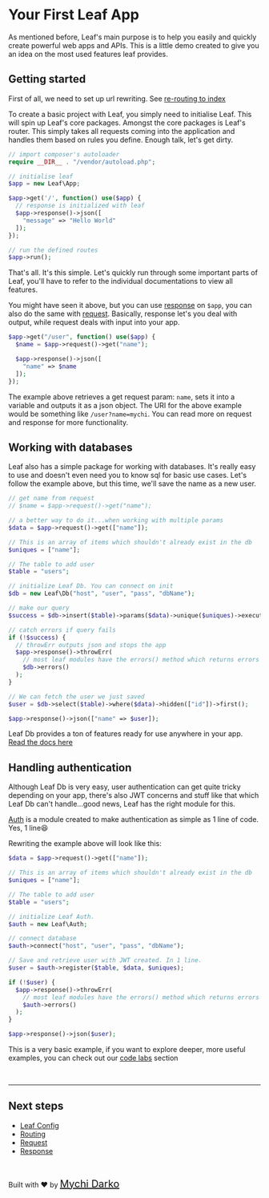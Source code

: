 # Your First Leaf App

As mentioned before, Leaf's main purpose is to help you easily and quickly create powerful web apps and APIs. This is a little demo created to give you an idea on the most used features leaf provides.

## Getting started

First of all, we need to set up url rewriting. See [re-routing to index](leaf/v/2.4.2/intro/htaccess)

To create a basic project with Leaf, you simply need to initialise Leaf. This will spin up Leaf's core packages. Amongst the core packages is Leaf's router. This simply takes all requests coming into the application and handles them based on rules you define. Enough talk, let's get dirty.

```php
// import composer's autoloader
require __DIR__ . "/vendor/autoload.php";

// initialise leaf
$app = new Leaf\App;

$app->get('/', function() use($app) {
  // response is initialized with leaf
  $app->response()->json([
    "message" => "Hello World"
  ]);
});

// run the defined routes
$app->run();
```

That's all. It's this simple. Let's quickly run through some important parts of Leaf, you'll have to refer to the individual documentations to view all features.

You might have seen it above, but you can use [response](leaf/v/2.4.2/http/response) on `$app`, you can also do the same with [request](leaf/v/2.4.2/http/request). Basically, response let's you deal with output, while request deals with input into your app.

```php
$app->get("/user", function() use($app) {
  $name = $app->request()->get("name");

  $app->response()->json([
    "name" => $name
  ]);
});
```

The example above retrieves a get request param: `name`, sets it into a variable and outputs it as a json object. The URI for the above example would be something like `/user?name=mychi`. You can read more on request and response for more functionality.

## Working with databases

Leaf also has a simple package for working with databases. It's really easy to use and doesn't even need you to know sql for basic use cases. Let's follow the example above, but this time, we'll save the name as a new user.

```php
// get name from request
// $name = $app->request()->get("name");

// a better way to do it...when working with multiple params
$data = $app->request()->get(["name"]);

// This is an array of items which shouldn't already exist in the db
$uniques = ["name"];

// The table to add user
$table = "users";

// initialize Leaf Db. You can connect on init
$db = new Leaf\Db("host", "user", "pass", "dbName");

// make our query
$success = $db->insert($table)->params($data)->unique($uniques)->execute();

// catch errors if query fails
if (!$success) {
  // throwErr outputs json and stops the app
  $app->response()->throwErr(
    // most leaf modules have the errors() method which returns errors if any
    $db->errors()
  );
}

// We can fetch the user we just saved
$user = $db->select($table)->where($data)->hidden(["id"])->first();

$app->response()->json(["name" => $user]);
```

Leaf Db provides a ton of features ready for use anywhere in your app. [Read the docs here](leaf/v/2.4.2/db/)

## Handling authentication

Although Leaf Db is very easy, user authentication can get quite tricky depending on your app, there's also JWT concerns and stuff like that which Leaf Db can't handle...good news, Leaf has the right module for this.

[Auth](leaf/v/2.4.2/core/auth) is a module created to make authentication as simple as 1 line of code. Yes, 1 line😆

Rewriting the example above will look like this:

```php
$data = $app->request()->get(["name"]);

// This is an array of items which shouldn't already exist in the db
$uniques = ["name"];

// The table to add user
$table = "users";

// initialize Leaf Auth.
$auth = new Leaf\Auth;

// connect database
$auth->connect("host", "user", "pass", "dbName");

// Save and retrieve user with JWT created. In 1 line.
$user = $auth->register($table, $data, $uniques);

if (!$user) {
  $app->response()->throwErr(
    // most leaf modules have the errors() method which returns errors if any
    $auth->errors()
  );
}

$app->response()->json($user);
```

This is a very basic example, if you want to explore deeper, more useful examples, you can check out our [code labs](codelabs/) section

<br>
<hr>

## Next steps

- [Leaf Config](leaf/v/2.4.2/config/)
- [Routing](leaf/v/2.4.2/routing/)
- [Request](leaf/v/2.4.2/http/request)
- [Response](leaf/v/2.4.2/http/response)

<br>

Built with ❤ by <a href="https://mychi.netlify.app" style="font-size: 20px; color: #111;" target="_blank">Mychi Darko</a>
